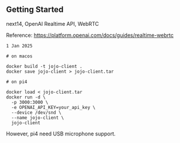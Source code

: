 ## Getting Started

next14, OpenAI Realtime API, WebRTC 

Reference: https://platform.openai.com/docs/guides/realtime-webrtc

`1 Jan 2025`

```
# on macos

docker build -t jojo-client .
docker save jojo-client > jojo-client.tar
```


```
# on pi4

docker load < jojo-client.tar
docker run -d \
  -p 3000:3000 \
  -e OPENAI_API_KEY=your_api_key \
  --device /dev/snd \
  --name jojo-client \
  jojo-client
```

However, pi4 need USB microphone support. 
